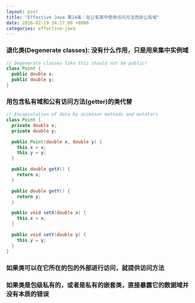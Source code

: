 ```yaml
---
layout: post
title: "Effective Java 第14条：在公有类中使用访问方法而非公有域"
date: 2016-02-19 14:17:00 +0800
categories: effective-java
---
```

### 退化类(Degenerate classes): 没有什么作用，只是用来集中实例域

~~~java
// Degenerate classes like this should not be public!
class Point {
  public double x;
  public double y;
}
~~~

### 用包含私有域和公有访问方法(getter)的类代替

~~~java
// Encapsulation of data by accessor methods and mutators
class Point {
  private double x;
  private double y;

  public Point(double x, double y) {
    this.x = x;
    this.y = y;
  }

  public double getX() {
    return x;
  }

  public double getY() {
    return y;
  }

  public void setX(double x) {
    this.x = x;
  }

  public void setY(double y) {
    this.y = y;
  }
}
~~~

### 如果类可以在它所在的包的外部进行访问，就提供访问方法

### 如果类是包级私有的，或者是私有的嵌套类，直接暴露它的数据域并没有本质的错误
